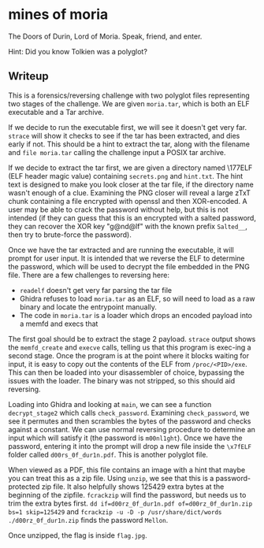# mines of moria

The Doors of Durin, Lord of Moria. Speak, friend, and enter.

Hint: Did you know Tolkien was a polyglot?

## Writeup

This is a forensics/reversing challenge with two polyglot files representing two stages of the challenge.
We are given `moria.tar`, which is both an ELF executable and a Tar archive.

If we decide to run the executable first, we will see it doesn't get very far.
`strace` will show it checks to see if the tar has been extracted, and dies early if not.
This should be a hint to extract the tar, along with the filename and `file moria.tar` calling the challenge input a POSIX tar archive.

If we decide to extract the tar first, we are given a directory named \177ELF (ELF header magic value) containing `secrets.png` and `hint.txt`.
The hint text is designed to make you look closer at the tar file, if the directory name wasn't enough of a clue.
Examining the PNG closer will reveal a large zTxT chunk containing a file encrypted with openssl and then XOR-encoded.
A user may be able to crack the password without help, but this is not intended (if they can guess that this is an encrypted with a salted password, they can recover the XOR key "g@nd@lf" with the known prefix `Salted__`, then try to brute-force the password).

Once we have the tar extracted and are running the executable, it will prompt for user input.
It is intended that we reverse the ELF to determine the password, which will be used to decrypt the file embedded in the PNG file.
There are a few challenges to reversing here:

- `readelf` doesn't get very far parsing the tar file
- Ghidra refuses to load `moria.tar` as an ELF, so will need to load as a raw binary and locate the entrypoint manually.
- The code in `moria.tar` is a loader which drops an encoded payload into a memfd and execs that

The first goal should be to extract the stage 2 payload.
`strace` output shows the `memfd_create` and `execve` calls, telling us that this program is exec-ing a second stage.
Once the program is at the point where it blocks waiting for input, it is easy to copy out the contents of the ELF from `/proc/<PID>/exe`.
This can then be loaded into your disassembler of choice, bypassing the issues with the loader.
The binary was not stripped, so this should aid reversing.

Loading into Ghidra and looking at `main`, we can see a function `decrypt_stage2` which calls `check_password`.
Examining `check_password`, we see it permutes and then scrambles the bytes of the password and checks against a constant.
We can use normal reversing procedure to determine an input which will satisfy it (the password is `m00nl1ght`).
Once we have the password, entering it into the prompt will drop a new file inside the `\x7fELF` folder called `d00rs_0f_dur1n.pdf`.
This is another polyglot file.

When viewed as a PDF, this file contains an image with a hint that maybe you can treat this as a zip file.
Using `unzip`, we see that this is a password-protected zip file.
It also helpfully shows 125429 extra bytes at the beginning of the zipfile.
`fcrackzip` will find the password, but needs us to trim the extra bytes first.
`dd if=d00rz_0f_dur1n.pdf of=d00rz_0f_dur1n.zip bs=1 skip=125429` and `fcrackzip -u -D -p /usr/share/dict/words ./d00rz_0f_dur1n.zip` finds the password `Mellon`.

Once unzipped, the flag is inside `flag.jpg`.

